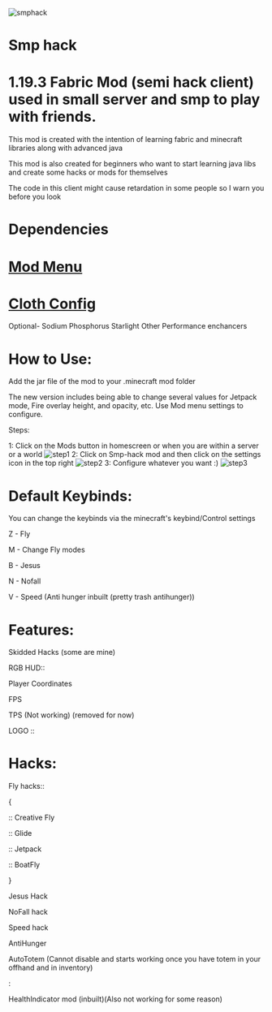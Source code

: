 
![smphack](https://user-images.githubusercontent.com/120117618/216631428-7dde0e60-53bf-4eed-84ac-204ba899c1c6.png#)

#                                                                 Smp hack



# 1.19.3 Fabric Mod (semi hack client) used in small server and smp to play with friends.


 This mod is created with the intention of learning fabric and minecraft libraries along with advanced java
 
 This mod is also created for beginners who want to start learning java libs and create some hacks or mods for themselves 
 
 The code in this client might cause retardation in some people so I warn you before you look
 
# Dependencies

# [Mod Menu](https://www.curseforge.com/minecraft/mc-mods/modmenu)

# [Cloth Config](https://www.curseforge.com/minecraft/mc-mods/cloth-config)

Optional-
Sodium
Phosphorus
Starlight
Other Performance enchancers

# How to Use:

Add the jar file of the mod to your .minecraft mod folder

The new version includes being able to change several values for Jetpack mode, Fire overlay height, and opacity, etc.
Use Mod menu settings to configure.

Steps:

1:  Click on the Mods button in homescreen or when you are within a server or a world
![step1](https://user-images.githubusercontent.com/120117618/216766932-f4980e26-ec20-41be-a7c1-7ebaf12a3c5c.png)
2:  Click on Smp-hack mod and then click on the settings icon in the top right
![step2](https://user-images.githubusercontent.com/120117618/216766951-c058eb6b-5331-4372-98e2-a863380b6e10.png)
3:  Configure whatever you want :)
![step3](https://user-images.githubusercontent.com/120117618/216766955-9c68d4df-5f04-43cd-b6cb-290d221da742.png)



# Default Keybinds:

You can change the keybinds via the minecraft's keybind/Control settings

Z - Fly

M - Change Fly modes

B - Jesus

N - Nofall

V - Speed (Anti hunger inbuilt (pretty trash antihunger))


# Features:

Skidded Hacks (some are mine)

RGB HUD::

Player Coordinates

FPS

TPS (Not working) (removed for now)

LOGO
       ::
       
# Hacks:

Fly hacks::

{

:: Creative Fly

:: Glide

:: Jetpack

:: BoatFly

}
        
Jesus Hack

NoFall hack

Speed hack

AntiHunger

AutoTotem (Cannot disable and starts working once you have totem in your offhand and in inventory)

:

HealthIndicator mod (inbuilt)(Also not working for some reason)


       
